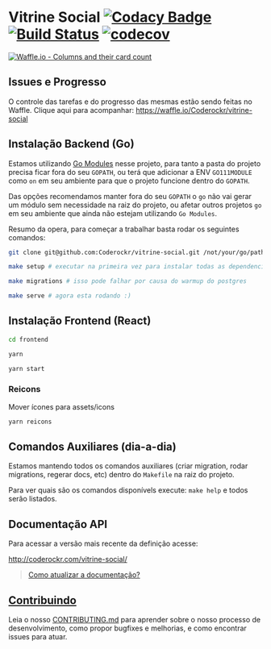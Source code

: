 Vitrine Social [![Codacy Badge](https://api.codacy.com/project/badge/Grade/5d73b7a4fb1b4118a8cb900e1ea91c49)](https://www.codacy.com/app/lucassabreu/vitrine-social?utm_source=github.com&amp;utm_medium=referral&amp;utm_content=Coderockr/vitrine-social&amp;utm_campaign=Badge_Grade) [![Build Status](https://travis-ci.org/Coderockr/vitrine-social.svg?branch=master)](https://travis-ci.org/Coderockr/vitrine-social) [![codecov](https://codecov.io/gh/Coderockr/vitrine-social/branch/master/graph/badge.svg)](https://codecov.io/gh/Coderockr/vitrine-social)
===============
[![Waffle.io - Columns and their card count](https://badge.waffle.io/Coderockr/vitrine-social.svg?columns=all)](https://waffle.io/Coderockr/vitrine-social)

## Issues e Progresso

O controle das tarefas e do progresso das mesmas estão sendo feitas no Waffle. Clique aqui para acompanhar: https://waffle.io/Coderockr/vitrine-social


## Instalação Backend (Go)

Estamos utilizando [Go Modules](https://github.com/golang/go/wiki/Modules) nesse projeto, para tanto a pasta do projeto precisa ficar fora do seu `GOPATH`, ou terá que adicionar a ENV `GO111MODULE` como `on` em seu ambiente para que o projeto funcione dentro do `GOPATH`.

Das opções recomendamos manter fora do seu `GOPATH` o `go` não vai gerar um módulo sem necessidade na raiz do projeto, ou afetar outros projetos `go` em seu ambiente que ainda não estejam utilizando `Go Modules`.

Resumo da opera, para começar a trabalhar basta rodar os seguintes comandos:

```sh
git clone git@github.com:Coderockr/vitrine-social.git /not/your/go/path/vitrine-social;

make setup # executar na primeira vez para instalar todas as dependencias e ferramentas

make migrations # isso pode falhar por causa do warmup do postgres

make serve # agora esta rodando :)
```

## Instalação Frontend (React)

```sh
cd frontend

yarn

yarn start
```

### Reicons

Mover ícones para assets/icons

```sh
yarn reicons
```

## Comandos Auxiliares (dia-a-dia)

Estamos mantendo todos os comandos auxiliares (criar migration, rodar migrations, regerar docs, etc) dentro do `Makefile` na raiz do projeto.

Para ver quais são os comandos disponívels execute: `make help` e todos serão listados.

## Documentação API

Para acessar a versão mais recente da definição acesse:

http://coderockr.com/vitrine-social/

> [Como atualizar a documentação?](./CONTRIBUTING.md#atualize-a-documentação)

## [Contribuindo](./CONTRIBUTING.md)

Leia o nosso [CONTRIBUTING.md](./CONTRIBUTING.md) para aprender sobre o nosso processo de desenvolvimento, como propor bugfixes e melhorias, e como encontrar issues para atuar.
